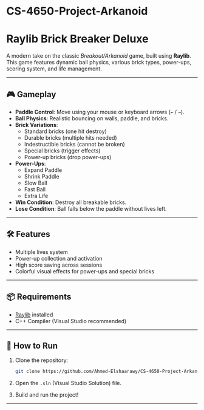 # CS-4650-Project-Arkanoid
# Raylib Brick Breaker Deluxe

A modern take on the classic *Breakout/Arkanoid* game, built using **Raylib**.  
This game features dynamic ball physics, various brick types, power-ups, scoring system, and life management.

---

## 🎮 Gameplay

- **Paddle Control**: Move using your mouse or keyboard arrows (`←` / `→`).
- **Ball Physics**: Realistic bouncing on walls, paddle, and bricks.
- **Brick Variations**:
  - Standard bricks (one hit destroy)
  - Durable bricks (multiple hits needed)
  - Indestructible bricks (cannot be broken)
  - Special bricks (trigger effects)
  - Power-up bricks (drop power-ups)
- **Power-Ups**:
  - Expand Paddle
  - Shrink Paddle
  - Slow Ball
  - Fast Ball
  - Extra Life
- **Win Condition**: Destroy all breakable bricks.
- **Lose Condition**: Ball falls below the paddle without lives left.

---

## 🛠️ Features

- Multiple lives system
- Power-up collection and activation
- High score saving across sessions
- Colorful visual effects for power-ups and special bricks

---

## 📦 Requirements

- [Raylib](https://www.raylib.com/) installed
- C++ Compiler (Visual Studio recommended)

---

## 🚀 How to Run

1. Clone the repository:

   ```bash
   git clone https://github.com/Ahmed-Elshaarawy/CS-4650-Project-Arkanoid.git
   ```

2. Open the `.sln` (Visual Studio Solution) file.

3. Build and run the project!

---
